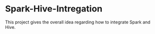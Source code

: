 # Spark-Hive-Intregation
This project gives the overall idea regarding how to integrate Spark and Hive. 
